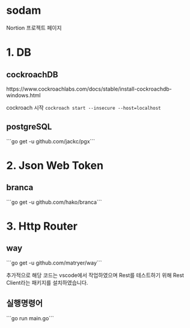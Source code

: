 # sodam
Nortion 프로젝트 페이지

<h1>1. DB</h1>
<h2>cockroachDB</h2>
https://www.cockroachlabs.com/docs/stable/install-cockroachdb-windows.html


cockroach 시작
```cockroach start --insecure --host=localhost```

<h2>postgreSQL</h2>
```go get -u github.com/jackc/pgx```

<h1>2. Json Web Token</h1>
<h2>branca</h2>
```go get -u github.com/hako/branca```

<h1>3. Http Router</h1>
<h2>way</h2>
```go get -u github.com/matryer/way```

추가적으로 해당 코드는 vscode에서 작업하였으며 Rest를 테스트하기 위해 Rest Client라는 패키지를 설치하였습니다.

<h2>실행명령어</h2>
```go run main.go```

